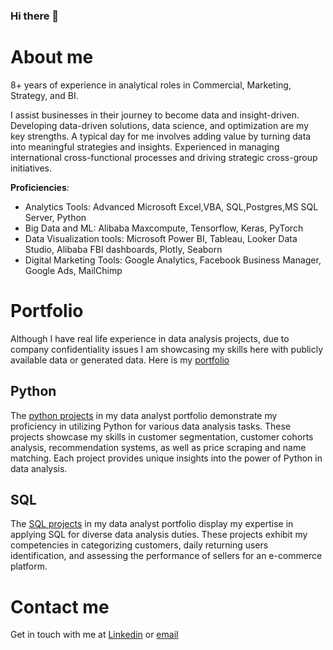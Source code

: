 ### Hi there 👋

# About me

8+ years of experience in analytical roles in Commercial, Marketing, Strategy, and BI.

I assist businesses in their journey to become data and insight-driven. Developing data-driven solutions, data science, and optimization are my key strengths. A typical day for me involves adding value by turning data into meaningful strategies and insights. Experienced in managing international cross-functional processes and driving strategic cross-group initiatives.

**Proficiencies**:
- Analytics Tools: Advanced Microsoft Excel,VBA, SQL,Postgres,MS SQL Server, Python
- Big Data and ML: Alibaba Maxcompute, Tensorflow, Keras, PyTorch
- Data Visualization tools: Microsoft Power BI, Tableau, Looker Data Studio, Alibaba FBI dashboards, Plotly, Seaborn
- Digital Marketing Tools: Google Analytics, Facebook Business Manager, Google Ads, MailChimp

# Portfolio
Although I have real life experience in data analysis projects, due to company confidentiality issues I am showcasing my skills here with publicly available data or generated data. Here is my [portfolio](https://rukeshdutta.github.io/Rukesh-Portfolio/)

## Python
The [python projects](https://rukeshdutta.github.io/Rukesh-Portfolio/python_projects.html) in my data analyst portfolio demonstrate my proficiency in utilizing Python for various data analysis tasks. These projects showcase my skills in customer segmentation, customer cohorts analysis, recommendation systems, as well as price scraping and name matching. Each project provides unique insights into the power of Python in data analysis. 

## SQL
The [SQL projects](https://rukeshdutta.github.io/Rukesh-Portfolio/sql_projects.html) in my data analyst portfolio display my expertise in applying SQL for diverse data analysis duties. These projects exhibit my competencies in categorizing customers, daily returning users identification, and assessing the performance of sellers for an e-commerce platform. 


# Contact me
Get in touch with me at [Linkedin](https://www.linkedin.com/in/rukesh-dutta/) or [email](mailto:write2rukesh@gmail.com)

